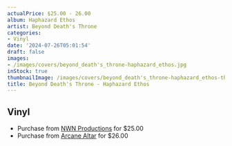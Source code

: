 ```yaml
---
actualPrice: $25.00 - 26.00
album: Haphazard Ethos
artist: Beyond Death's Throne
categories:
- Vinyl
date: '2024-07-26T05:01:54'
draft: false
images:
- /images/covers/beyond_death's_throne-haphazard_ethos.jpg
inStock: true
thumbnailImage: /images/covers/beyond_death's_throne-haphazard_ethos-thumb.jpg
title: Beyond Death's Throne - Haphazard Ethos
---
```


## Vinyl
* Purchase from [NWN Productions](http://shop.nwnprod.com/index.php?route=product/product&path=75&product_id=31334&sort=pd.name&order=ASC) for $25.00
* Purchase from [Arcane Altar](https://arcanealtar.bigcartel.com/product/beyond-death-s-throne-haphazard-ethos-12-lp) for $26.00
